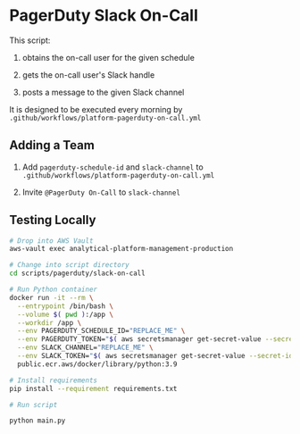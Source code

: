 # PagerDuty Slack On-Call

This script:

1. obtains the on-call user for the given schedule

1. gets the on-call user's Slack handle

1. posts a message to the given Slack channel

It is designed to be executed every morning by `.github/workflows/platform-pagerduty-on-call.yml`

## Adding a Team

1. Add `pagerduty-schedule-id` and `slack-channel` to `.github/workflows/platform-pagerduty-on-call.yml`

1. Invite `@PagerDuty On-Call` to `slack-channel`

## Testing Locally
<!-- markdownlint-disable MD013 -->
```bash
# Drop into AWS Vault
aws-vault exec analytical-platform-management-production

# Change into script directory
cd scripts/pagerduty/slack-on-call

# Run Python container
docker run -it --rm \
  --entrypoint /bin/bash \
  --volume $( pwd ):/app \
  --workdir /app \
  --env PAGERDUTY_SCHEDULE_ID="REPLACE_ME" \
  --env PAGERDUTY_TOKEN="$( aws secretsmanager get-secret-value --secret-id pagerduty-token --query SecretString --output text )" \
  --env SLACK_CHANNEL="REPLACE_ME" \
  --env SLACK_TOKEN="$( aws secretsmanager get-secret-value --secret-id slack-pagerduty-on-call-token --query SecretString --output text )" \
  public.ecr.aws/docker/library/python:3.9

# Install requirements
pip install --requirement requirements.txt

# Run script

python main.py
```
<!-- markdownlint-enable MD013 -->
